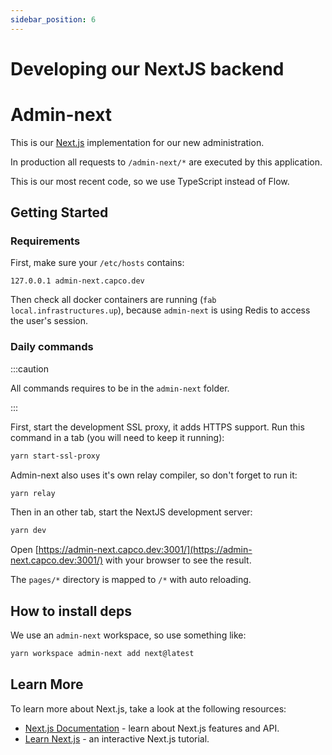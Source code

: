```yaml
---
sidebar_position: 6
---
```


# Developing our NextJS backend

# Admin-next

This is our [Next.js](https://nextjs.org/) implementation for our new administration.

In production all requests to `/admin-next/*` are executed by this application.

This is our most recent code, so we use TypeScript instead of Flow.

## Getting Started

### Requirements

First, make sure your `/etc/hosts` contains:

```
127.0.0.1 admin-next.capco.dev
```

Then check all docker containers are running (`fab local.infrastructures.up`), because `admin-next` is using Redis to access the user's session.

### Daily commands

:::caution

All commands requires to be in the `admin-next` folder.

:::

First, start the development SSL proxy, it adds HTTPS support. Run this command in a tab (you will need to keep it running):

```bash
yarn start-ssl-proxy
```

Admin-next also uses it's own relay compiler, so don't forget to run it:

```bash
yarn relay
```

Then in an other tab, start the NextJS development server:

```bash
yarn dev
```

Open [https://admin-next.capco.dev:3001/](https://admin-next.capco.dev:3001/) with your browser to see the result.

The `pages/*` directory is mapped to `/*` with auto reloading. 

## How to install deps

We use an `admin-next` workspace, so use something like:

```bash
yarn workspace admin-next add next@latest
```

## Learn More

To learn more about Next.js, take a look at the following resources:

- [Next.js Documentation](https://nextjs.org/docs) - learn about Next.js features and API.
- [Learn Next.js](https://nextjs.org/learn) - an interactive Next.js tutorial.